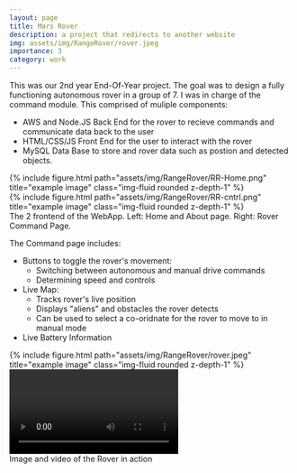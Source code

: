 ```yaml
---
layout: page
title: Mars Rover
description: a project that redirects to another website
img: assets/img/RangeRover/rover.jpeg
importance: 3
category: work
---
```

This was our 2nd year End-Of-Year project. The goal was to design a fully functioning autonomous rover in a group of 7. I was in charge of the command module. This comprised of muliple components:
- AWS and Node.JS Back End for the rover to recieve commands and communicate data back to the user
- HTML/CSS/JS Front End for the user to interact with the rover
- MySQL Data Base to store and rover data such as postion and detected objects.

<div class="row">
    <div class="col-sm mt-3 mt-md-0">
        {% include figure.html path="assets/img/RangeRover/RR-Home.png" title="example image" class="img-fluid rounded z-depth-1" %}
    </div>
    <div class="col-sm mt-3 mt-md-0">
        {% include figure.html path="assets/img/RangeRover/RR-cntrl.png" title="example image" class="img-fluid rounded z-depth-1" %}
    </div>
</div>
<div class="caption">
    The 2 frontend of the WebApp. Left: Home and About page. Right: Rover Command Page.
</div>

The Command page includes:
- Buttons to toggle the rover's movement: 
    - Switching between autonomous and manual drive commands
    - Determining speed and controls
- Live Map:
    - Tracks rover's live position
    - Displays "aliens" and obstacles the rover detects
    - Can be used to select a co-oridnate for the rover to move to in manual mode
- Live Battery Information

<div class="row">
    <div class="col-sm mt-3 mt-md-0">
        {% include figure.html path="assets/img/RangeRover/rover.jpeg" title="example image" class="img-fluid rounded z-depth-1" %}
    </div>
    <div class="col-sm mt-3 mt-md-0">
        <video>
            {% include video.html path="assests/video/rr_detect.mp4"}
        </video>
    </div>
</div>
<div class="caption">
    Image and video of the Rover in action
</div>